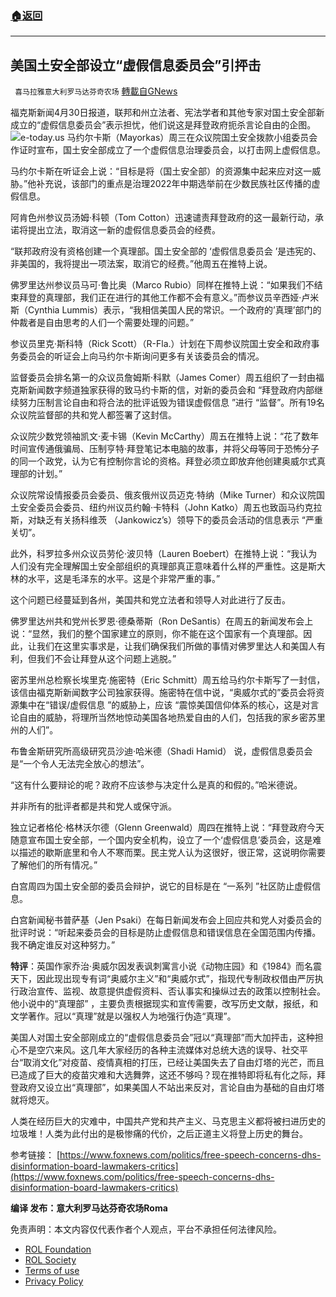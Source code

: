 ###  [:house:返回](README.md)
---


## 美国土安全部设立“虚假信息委员会”引抨击
` 喜马拉雅意大利罗马达芬奇农场` [轉載自GNews](https://gnews.org/zh-hans/2444362/)

福克斯新闻4月30日报道，联邦和州立法者、宪法学者和其他专家对国土安全部新成立的“虚假信息委员会”表示担忧，他们说这是拜登政府扼杀言论自由的企图。
 ![](https://assets.gnews.org/wp-content/uploads/2022/04/F.png)e-today.us 
马约尔卡斯（Mayorkas）周三在众议院国土安全拨款小组委员会作证时宣布，国土安全部成立了一个虚假信息治理委员会，以打击网上虚假信息。
 
马约尔卡斯在听证会上说：“目标是将（国土安全部）的资源集中起来应对这一威胁。”他补充说，该部门的重点是治理2022年中期选举前在少数民族社区传播的虚假信息。
 
阿肯色州参议员汤姆·科顿（Tom Cotton）迅速谴责拜登政府的这一最新行动，承诺将提出立法，取消这一新的虚假信息委员会的经费。
 
“联邦政府没有资格创建一个真理部。国土安全部的 ‘虚假信息委员会 ’是违宪的、非美国的，我将提出一项法案，取消它的经费。”他周五在推特上说。
 
佛罗里达州参议员马可·鲁比奥（Marco Rubio）同样在推特上说：“如果我们不结束拜登的真理部，我们正在进行的其他工作都不会有意义。”而参议员辛西娅·卢米斯（Cynthia Lummis）表示，“我相信美国人民的常识。一个政府的’真理’部门的仲裁者是自由思考的人们一个需要处理的问题。”
 
参议员里克·斯科特（Rick Scott）（R-Fla.）计划在下周参议院国土安全和政府事务委员会的听证会上向马约尔卡斯询问更多有关该委员会的情况。
 
监督委员会排名第一的众议员詹姆斯·科默（James Comer）周五组织了一封由福克斯新闻数字频道独家获得的致马约卡斯的信，对新的委员会和 “拜登政府内部继续努力压制言论自由和将合法的批评诋毁为错误虚假信息 ”进行 “监督”。所有19名众议院监督部的共和党人都签署了这封信。
 
众议院少数党领袖凯文·麦卡锡（Kevin McCarthy）周五在推特上说：“花了数年时间宣传通俄骗局、压制亨特·拜登笔记本电脑的故事，并将父母等同于恐怖分子的同一个政党，认为它有控制你言论的资格。拜登必须立即放弃他创建奥威尔式真理部的计划。”
 
众议院常设情报委员会委员、俄亥俄州议员迈克·特纳（Mike Turner）和众议院国土安全委员会委员、纽约州议员约翰·卡特科（John Katko）周五也致函马约克拉斯，对缺乏有关扬科维茨 （Jankowicz’s）领导下的委员会活动的信息表示 “严重关切”。
 
此外，科罗拉多州众议员劳伦·波贝特（Lauren Boebert）在推特上说：“我认为人们没有完全理解国土安全部组织的真理部真正意味着什么样的严重性。这是斯大林的水平，这是毛泽东的水平。这是个非常严重的事。”
 
这个问题已经蔓延到各州，美国共和党立法者和领导人对此进行了反击。
 
佛罗里达州共和党州长罗恩·德桑蒂斯（Ron DeSantis）在周五的新闻发布会上说：“显然，我们的整个国家建立的原则，你不能在这个国家有一个真理部。因此，让我们在这里实事求是，让我们确保我们所做的事情对佛罗里达人和美国人有利，但我们不会让拜登从这个问题上逃脱。”
 
密苏里州总检察长埃里克·施密特（Eric Schmitt）周五给马约尔卡斯写了一封信，该信由福克斯新闻数字公司独家获得。施密特在信中说，“奥威尔式的”委员会将资源集中在“错误/虚假信息 ”的威胁上，应该 “震惊美国信仰体系的核心，这是对言论自由的威胁，将理所当然地惊动美国各地热爱自由的人们，包括我的家乡密苏里州的人们”。
 
布鲁金斯研究所高级研究员沙迪·哈米德（Shadi Hamid） 说，虚假信息委员会是“一个令人无法完全放心的想法”。
 
“这有什么要辩论的呢？政府不应该参与决定什么是真的和假的。”哈米德说。
 
并非所有的批评者都是共和党人或保守派。
 
独立记者格伦·格林沃尔德（Glenn Greenwald）周四在推特上说：“拜登政府今天随意宣布国土安全部，一个国内安全机构，设立了一个‘虚假信息’委员会，这是难以描述的歇斯底里和令人不寒而栗。民主党人认为这很好，很正常，这说明你需要了解他们的所有情况。”
 
白宫周四为国土安全部的委员会辩护，说它的目标是在 “一系列 ”社区防止虚假信息。
 
白宫新闻秘书普萨基（Jen Psaki）在每日新闻发布会上回应共和党人对委员会的批评时说：“听起来委员会的目标是防止虚假信息和错误信息在全国范围内传播。我不确定谁反对这种努力。”
 
**特评**：英国作家乔治·奥威尔因发表讽刺寓言小说《动物庄园》和《1984》而名震天下，因此现出现专有词“奥威尔主义”和“奥威尔式”，指现代专制政权借由严厉执行政治宣传、监视、故意提供虚假资料、否认事实和操纵过去的政策以控制社会。他小说中的“真理部” ，主要负责根据现实和宣传需要，改写历史文献，报纸，和文学著作。冠以“真理”就是以强权人为地强行伪造“真理”。
 
美国人对国土安全部刚成立的“虚假信息委员会”冠以“真理部”而大加抨击，这种担心不是空穴来风。这几年大家经历的各种主流媒体对总统大选的误导、社交平台“取消文化”对疫苗、疫情真相的打压，已经让美国失去了自由灯塔的光芒，而且已造成了巨大的疫苗灾难和大选舞弊，这还不够吗？现在推特即将私有化之际，拜登政府又设立出“真理部”，如果美国人不站出来反对，言论自由为基础的自由灯塔就将熄灭。
 
人类在经历巨大的灾难中，中国共产党和共产主义、马克思主义都将被扫进历史的垃圾堆！人类为此付出的是极惨痛的代价，之后正道主义将登上历史的舞台。
 
参考链接：
[https://www.foxnews.com/politics/free-speech-concerns-dhs-disinformation-board-lawmakers-critics](https://www.foxnews.com/politics/free-speech-concerns-dhs-disinformation-board-lawmakers-critics)
 
**编译 发布：意大利罗马达芬奇农场Roma**

免责声明：本文内容仅代表作者个人观点，平台不承担任何法律风险。
  
- [ROL Foundation](https://rolfoundation.org/)
- [ROL Society](https://rolsociety.org/)
- [Terms of use](https://gnews.org/terms-of-use-3/)
- [Privacy Policy](https://gnews.org/privacy-policy/)
